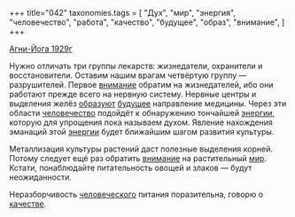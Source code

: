 +++
title="042"
taxonomies.tags = [
 "Дух",
 "мир",
 "энергия",
 "человечество",
 "работа",
 "качество",
 "будущее",
 "образ",
 "внимание",
]
+++

[Агни-Йога 1929г](/agni/1929)

Нужно отличать три группы лекарств: жизнедатели, охранители и восстановители. Оставим нашим врагам четвёртую группу — разрушителей. Первое [внимание](/tags/внимание) обратим на жизнедателей, ибо они работают прежде всего на нервную систему. Нервные центры и выделения желёз [образуют](/tags/образ) [будущее](/tags/будущее) направление медицины. Через эти области [человечество](/tags/человечество) подойдёт к обнаружению тончайшей [энергии](/tags/энергия), которую для упрощения пока называем духом. Явление нахождения эманаций этой [энергии](/tags/энергия) будет ближайшим шагом развития культуры.   

Металлизация культуры растений даст полезные выделения корней. Потому следует ещё раз обратить [внимание](/tags/внимание) на растительный [мир](/tags/мир). Кстати, понаблюдайте питательность овощей и злаков — будут неожиданности.   

Неразборчивость [человеческого](/tags/человечество) питания поразительна, говорю о [качестве](/tags/качество).